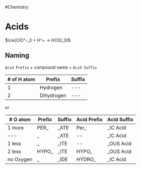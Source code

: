 #Chemistry 
# Acids

$\ce{ClO^-_3 + H^+ -> HClO_3}$
## Naming
`Acid Prefix` + compound name + `Acid Suffix`

|# of H atom| Prefix| Suffix|
|---|---|---|
|1| Hydrogen|---|
| 2| Dihydrogen|---|

or

|# O atom|Prefix|Suffix| Acid Prefix|Acid Suffix|
|---|---|---|---|---|
|1 more|PER\_|\_ATE|Per\_|\_IC Acid|
|---|\_|\_ATE|--|\_IC Acid|
|1 less|\_|\_ITE|--|\_OUS Acid|
|2 less|HYPO\_|\_ITE|HYPO\_|\_OUS Acid|
|no Oxygen|\_|\_IDE|HYDRO\_|\_IC Acid|
